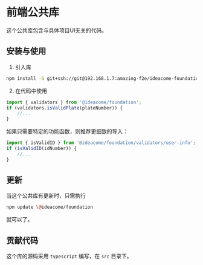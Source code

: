 # 前端公共库
这个公共库包含与具体项目UI无关的代码。

## 安装与使用

1. 引入库
```bash
npm install -S git+ssh://git@192.168.1.7:amazing-f2e/ideacome-foundation.git
```

2. 在代码中使用
```javascript
import { validators } from '@ideacome/foundation';
if (validators.isValidPlate(plateNumber)) {
    //...
}
```
如果只需要特定的功能函数，则推荐更细致的导入：
```javascript
import { isValidID } from '@ideacome/foundation/validators/user-info';
if (isValidID(idNumber)) {
    //...
}
```

## 更新
当这个公共库有更新时，只需执行
```bash
npm update \@ideacome/foundation
```
就可以了。

## 贡献代码
这个库的源码采用 `typescript` 编写，在 `src` 目录下。
1. 安装依赖
```bash
cd /YOUR_PROJECTS_FOLDER/ideacome-foundation
npm install
```

2. 更改 `src` 下的代码，推荐使用 [Visual Studio Code](https://code.visualstudio.com) 编辑器。

3. 执行代码编译，然后提交
```bash
npm run build
git add .
git commit -m "<commit message>"
git push origin
```

## 功能列表
查看doc目录下的[文档](./doc/index.html)
